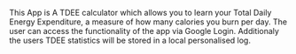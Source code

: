 This App is A TDEE calculator which allows you to learn your Total Daily Energy Expenditure, a measure of how many calories you burn per day. The user can access the functionality of the app via Google Login. Additionaly the users TDEE statistics will be stored in a local personalised log. 
